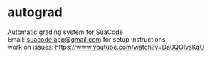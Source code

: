 # autograd
Automatic grading system for SuaCode   
Email: suacode.app@gmail.com for setup instructions    
work on issues: https://www.youtube.com/watch?v=Da0QOIvsKqU

